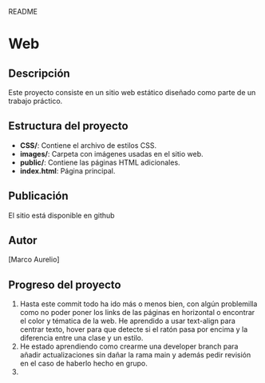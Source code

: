 README
# Web

## Descripción
Este proyecto consiste en un sitio web estático diseñado como parte de un trabajo práctico. 

## Estructura del proyecto
- **CSS/**: Contiene el archivo de estilos CSS.
- **images/**: Carpeta con imágenes usadas en el sitio web.
- **public/**: Contiene las páginas HTML adicionales.
- **index.html**: Página principal.

## Publicación
El sitio está disponible en github

## Autor
[Marco Aurelio]

## Progreso del proyecto
1. Hasta este commit todo ha ido más o menos bien, con algún problemilla como no poder poner los links de las páginas en horizontal o encontrar el color y tématica de la web. He aprendido a usar text-align para centrar texto, hover para que detecte si el ratón pasa por encima y la diferencia entre una clase y un estilo.
2. He estado aprendiendo como crearme una developer branch para añadir actualizaciones sin dañar la rama main y además pedir revisión en el caso de haberlo hecho en grupo.
3. 